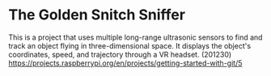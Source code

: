 # The Golden Snitch Sniffer
This is a project that uses multiple long-range ultrasonic sensors to find and track
an object flying in three-dimensional space. It displays the object's coordinates,
speed, and trajectory through a VR headset.
(201230) https://projects.raspberrypi.org/en/projects/getting-started-with-git/5
